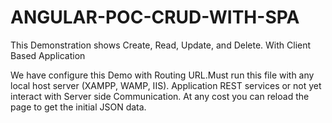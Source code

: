 # ANGULAR-POC-CRUD-WITH-SPA
This Demonstration shows Create, Read, Update, and Delete. With Client Based Application

We have configure this Demo with Routing URL.Must run this file with any local host server (XAMPP, WAMP, IIS).
Application REST services or not yet interact with Server side Communication. At any cost you can reload the page to get the initial JSON data.
